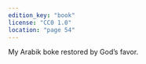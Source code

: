 ```yaml
---
edition_key: "book"
license: "CC0 1.0"
location: "page 54"
---
```

My Arabik boke restored by God’s favor.
